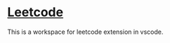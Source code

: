 # [Leetcode](https://leetcode.com/problemset/all/)

This is a workspace for leetcode extension in vscode.
